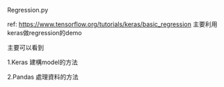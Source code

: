 
Regression.py

ref: https://www.tensorflow.org/tutorials/keras/basic_regression
主要利用keras做regression的demo

主要可以看到

1.Keras 建構model的方法

2.Pandas 處理資料的方法

